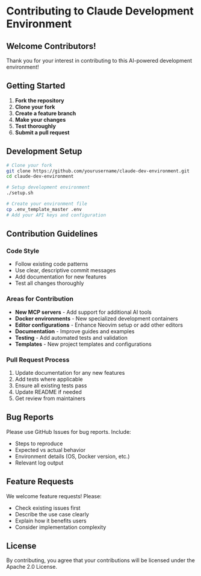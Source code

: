 # Contributing to Claude Development Environment

##  Welcome Contributors!

Thank you for your interest in contributing to this AI-powered development environment!

##  Getting Started

1. **Fork the repository**
2. **Clone your fork**
3. **Create a feature branch**
4. **Make your changes**
5. **Test thoroughly**
6. **Submit a pull request**

##  Development Setup

```bash
# Clone your fork
git clone https://github.com/yourusername/claude-dev-environment.git
cd claude-dev-environment

# Setup development environment
./setup.sh

# Create your environment file
cp .env_template_master .env
# Add your API keys and configuration
```

##  Contribution Guidelines

### **Code Style**
- Follow existing code patterns
- Use clear, descriptive commit messages
- Add documentation for new features
- Test all changes thoroughly

### **Areas for Contribution**
- **New MCP servers** - Add support for additional AI tools
- **Docker environments** - New specialized development containers
- **Editor configurations** - Enhance Neovim setup or add other editors
- **Documentation** - Improve guides and examples
- **Testing** - Add automated tests and validation
- **Templates** - New project templates and configurations

### **Pull Request Process**
1. Update documentation for any new features
2. Add tests where applicable
3. Ensure all existing tests pass
4. Update README if needed
5. Get review from maintainers

##  Bug Reports

Please use GitHub Issues for bug reports. Include:
- Steps to reproduce
- Expected vs actual behavior
- Environment details (OS, Docker version, etc.)
- Relevant log output

##  Feature Requests

We welcome feature requests! Please:
- Check existing issues first
- Describe the use case clearly
- Explain how it benefits users
- Consider implementation complexity

##  License

By contributing, you agree that your contributions will be licensed under the Apache 2.0 License.
